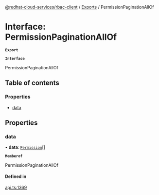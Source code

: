 [@redhat-cloud-services/rbac-client](../README.md) / [Exports](../modules.md) / PermissionPaginationAllOf

# Interface: PermissionPaginationAllOf

**`Export`**

**`Interface`**

PermissionPaginationAllOf

## Table of contents

### Properties

- [data](PermissionPaginationAllOf.md#data)

## Properties

### data

• **data**: [`Permission`](Permission.md)[]

**`Memberof`**

PermissionPaginationAllOf

#### Defined in

[api.ts:1369](https://github.com/RedHatInsights/javascript-clients/blob/master/packages/rbac/api.ts#L1369)
